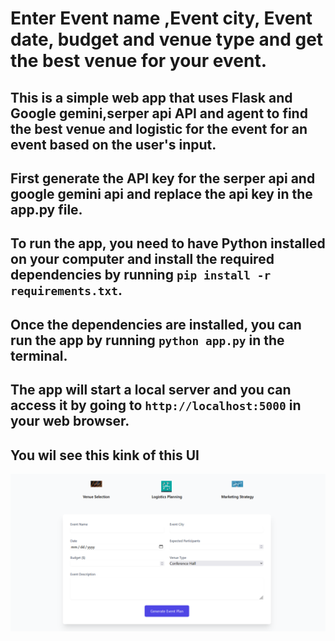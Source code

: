 # Enter Event name ,Event city, Event date, budget and venue type and get the best venue for your event.
## This is a simple web app that uses Flask and Google gemini,serper api API and agent to find the best venue and logistic for the event for an event based on the user's input.

## First generate the API key for the serper api and google gemini api and replace the api key in the app.py file.

## To run the app, you need to have Python installed on your computer and install the required dependencies by running `pip install -r requirements.txt`.

## Once the dependencies are installed, you can run the app by running `python app.py` in the terminal.

## The app will start a local server and you can access it by going to `http://localhost:5000` in your web browser.

## You wil see this kink of this UI

![first UI OF envent planner by priyanshu dhaked](image.png)
